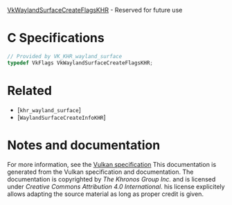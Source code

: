 [VkWaylandSurfaceCreateFlagsKHR](https://www.khronos.org/registry/vulkan/specs/1.3-extensions/man/html/VkWaylandSurfaceCreateFlagsKHR.html) - Reserved for future use

# C Specifications
```c
// Provided by VK_KHR_wayland_surface
typedef VkFlags VkWaylandSurfaceCreateFlagsKHR;
```

# Related
- [`khr_wayland_surface`]
- [`WaylandSurfaceCreateInfoKHR`]

# Notes and documentation
For more information, see the [Vulkan specification](https://www.khronos.org/registry/vulkan/specs/1.3-extensions/html/vkspec.html)
This documentation is generated from the Vulkan specification and documentation.
The documentation is copyrighted by *The Khronos Group Inc.* and is licensed under *Creative Commons Attribution 4.0 International*.
his license explicitely allows adapting the source material as long as proper credit is given.
        